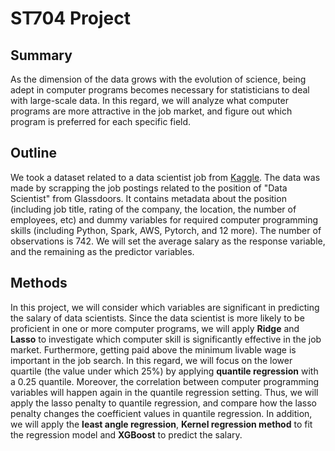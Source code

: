 # ST704 Project

## Summary
As the dimension of the data grows with the evolution of science, being adept in computer programs becomes necessary for statisticians to deal with large-scale data. In this regard, we will analyze what computer programs are more attractive in the job market, and figure out which program is preferred for each specific field.

## Outline
We took a dataset related to a data scientist job from [Kaggle](https://www.kaggle.com/datasets/nikhilbhathi/data-scientist-salary-us-glassdoor). The data was made by scrapping the job postings related to the position of "Data Scientist" from Glassdoors. It contains metadata about the position (including job title, rating of the company, the location, the number of employees, etc) and dummy variables for required computer programming skills (including Python, Spark, AWS, Pytorch, and 12 more). The number of observations is 742.
We will set the average salary as the response variable, and the remaining as the predictor variables.

## Methods
In this project, we will consider which variables are significant in predicting the salary of data scientists. Since the data scientist is more likely to be proficient in one or more computer programs, we will apply **Ridge** and **Lasso** to investigate which computer skill is significantly effective in the job market. Furthermore, getting paid above the minimum livable wage is important in the job search. In this regard, we will focus on the lower quartile (the value under which 25\%) by applying **quantile regression** with a 0.25 quantile.
Moreover, the correlation between computer programming variables will happen again in the quantile regression setting. Thus, we will apply the lasso penalty to quantile regression, and compare how the lasso penalty changes the coefficient values in quantile regression.
In addition, we will apply the **least angle regression**, **Kernel regression method** to fit the regression model and **XGBoost** to predict the salary.
